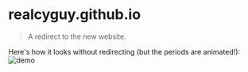 # realcyguy.github.io

> A redirect to the new website.

Here's how it looks without redirecting (but the periods are animated!):
![demo](https://i.imgur.com/uSARdBe.png)
